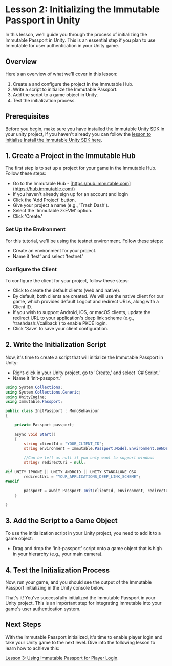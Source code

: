# Lesson 2: Initializing the Immutable Passport in Unity

In this lesson, we'll guide you through the process of initializing the Immutable Passport in Unity. This is an essential step if you plan to use Immutable for user authentication in your Unity game.

## Overview

Here's an overview of what we'll cover in this lesson:

1. Create a and configure the project in the Immutable Hub.
2. Write a script to initialize the Immutable Passport.
3. Add the script to a game object in Unity.
4. Test the initialization process.

## Prerequisites

Before you begin, make sure you have installed the Immutable Unity SDK in your unity project, if you haven't already you can follow the [lesson to initialise Install the Immutable Unity SDK here](../01-install-the-immutable-unity-sdk/README.md). 

## 1. Create a Project in the Immutable Hub

The first step is to set up a project for your game in the Immutable Hub. Follow these steps:

- Go to the Immutable Hub - [https://hub.immutable.com](https://hub.immutable.com/)
- If you haven't already sign up for an account and login
- Click the 'Add Project' button.
- Give your project a name (e.g., 'Trash Dash').
- Select the 'Immutable zkEVM' option.
- Click 'Create.'

### Set Up the Environment

For this tutorial, we'll be using the testnet environment. Follow these steps:

- Create an environment for your project.
- Name it 'test' and select 'testnet.'

### Configure the Client

To configure the client for your project, follow these steps:

- Click to create the default clients (web and native).
- By default, both clients are created. We will use the native client for our game, which provides default Logout and redirect URLs, along with a Client ID.
- If you wish to support Android, iOS, or macOS clients, update the redirect URL to your application's deep link scheme (e.g., 'trashdash://callback') to enable PKCE login.
- Click 'Save' to save your client configuration.

## 2. Write the Initialization Script

Now, it's time to create a script that will initialize the Immutable Passport in Unity:

- Right-click in your Unity project, go to 'Create,' and select 'C# Script.'
- Name it 'init-passport.'

```csharp
using System.Collections;
using System.Collections.Generic;
using UnityEngine;
using Immutable.Passport;

public class InitPassport : MonoBehaviour
{

    private Passport passport;

    async void Start()
    {
        string clientId = "YOUR_CLIENT_ID";
        string environment = Immutable.Passport.Model.Environment.SANDBOX;

        //Can be left as null if you only want to support windows
        string? redirectUri = null;

#if UNITY_IPHONE || UNITY_ANDROID || UNITY_STANDALONE_OSX
        redirectUri = "YOUR_APPLICATIONS_DEEP_LINK_SCHEME";
#endif

        passport = await Passport.Init(clientId, environment, redirectUri);
    }

}
```

## 3. Add the Script to a Game Object

To use the initialization script in your Unity project, you need to add it to a game object:

- Drag and drop the 'init-passport' script onto a game object that is high in your hierarchy (e.g., your main camera).

## 4. Test the Initialization Process

Now, run your game, and you should see the output of the Immutable Passport initializing in the Unity console below.

That's it! You've successfully initialized the Immutable Passport in your Unity project. This is an important step for integrating Immutable into your game's user authentication system.

## Next Steps

With the Immutable Passport initialized, it's time to enable player login and take your Unity game to the next level. Dive into the following lesson to learn how to achieve this:

[Lesson 3: Using Immutable Passport for Player Login](../03-log-the-player-in/README.md).
